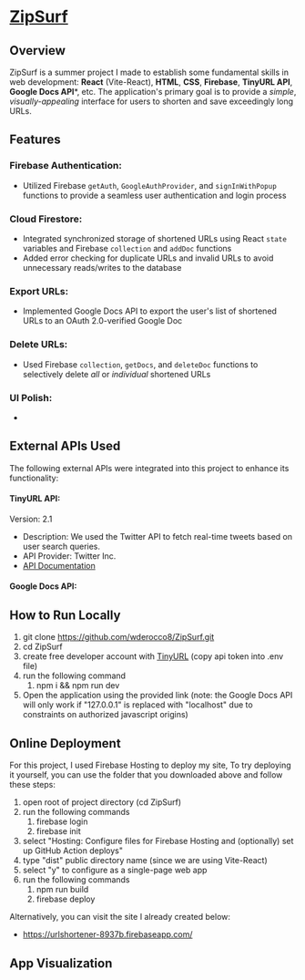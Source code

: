 # [ZipSurf](https://urlshortener-8937b.web.app/)

## Overview
ZipSurf is a summer project I made to establish some fundamental skills in web development: **React** (Vite-React), **HTML**, **CSS**, **Firebase**, **TinyURL API**, **Google Docs API***, etc. The application's primary goal is to provide a *simple*, *visually-appealing* interface for users to shorten and save exceedingly long URLs.

## Features

### Firebase Authentication:
* Utilized Firebase `getAuth`, `GoogleAuthProvider`, and `signInWithPopup` functions to provide a seamless user authentication and login process

### Cloud Firestore:
* Integrated synchronized storage of shortened URLs using React `state` variables and Firebase `collection` and `addDoc` functions
* Added error checking for duplicate URLs and invalid URLs to avoid unnecessary reads/writes to the database

### Export URLs:
* Implemented Google Docs API to export the user's list of shortened URLs to an OAuth 2.0-verified Google Doc

### Delete URLs:
* Used Firebase `collection`, `getDocs`, and `deleteDoc` functions to selectively delete *all* or *individual* shortened URLs

### UI Polish:
* 

## External APIs Used
The following external APIs were integrated into this project to enhance its functionality:

#### TinyURL API:
Version: 2.1
* Description: We used the Twitter API to fetch real-time tweets based on user search queries.
* API Provider: Twitter Inc.
* [API Documentation](https://developer.twitter.com/en/docs/twitter-api)

#### Google Docs API:

## How to Run Locally
1. git clone https://github.com/wderocco8/ZipSurf.git
2. cd ZipSurf
3. create free developer account with [TinyURL](https://tinyurl.com/app/register) (copy api token into .env file)
4. run the following command
      1. npm i && npm run dev
6. Open the application using the provided link (note: the Google Docs API will only work if "127.0.0.1" is replaced with "localhost" due to constraints on authorized javascript origins)

## Online Deployment
For this project, I used Firebase Hosting to deploy my site,  To try deploying it yourself, you can use the folder that you downloaded above and follow these steps:

1. open root of project directory (cd ZipSurf)
2. run the following commands
      1. firebase login
      2. firebase init
2. select "Hosting: Configure files for Firebase Hosting and (optionally) set up GitHub Action deploys"
3. type "dist" public directory name (since we are using Vite-React)
4. select "y" to configure as a single-page web app
5. run the following commands
      1. npm run build
      2. firebase deploy

Alternatively, you can visit the site I already created below:
* https://urlshortener-8937b.firebaseapp.com/


## App Visualization


